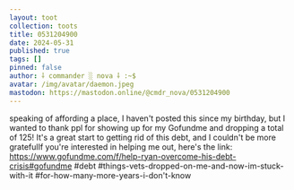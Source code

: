 ```yaml
---
layout: toot
collection: toots
title: 0531204900
date: 2024-05-31
published: true
tags: []
pinned: false
author: ⸸ commander ░ nova ⸸ :~$
avatar: /img/avatar/daemon.jpeg
mastodon: https://mastodon.online/@cmdr_nova/0531204900
---
```


speaking of affording a place, I haven't posted this since my birthday, but I wanted to thank ppl for showing up for my Gofundme and dropping a total of 125! It's a great start to getting rid of this debt, and I couldn't be more gratefulIf you're interested in helping me out, here's the link: https://www.gofundme.com/f/help-ryan-overcome-his-debt-crisis#gofundme #debt #things-vets-dropped-on-me-and-now-im-stuck-with-it #for-how-many-more-years-i-don't-know
